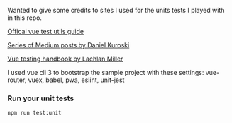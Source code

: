Wanted to give some credits to sites I used for the units tests I played with in this repo.

[Offical vue test utils guide](https://vue-test-utils.vuejs.org/)

[Series of Medium posts by Daniel Kuroski](https://medium.com/magnetis-backstage/working-an-application-in-vue-js-with-tdd-an-extensive-guide-for-people-who-have-time-part-1-3be791dafa2b)

[Vue testing handbook by Lachlan Miller](https://lmiller1990.github.io/vue-testing-handbook/#what-is-this-guide)

I used vue cli 3 to bootstrap the sample project with these settings:
vue-router, vuex, babel, pwa, eslint, unit-jest


### Run your unit tests
```
npm run test:unit
```
